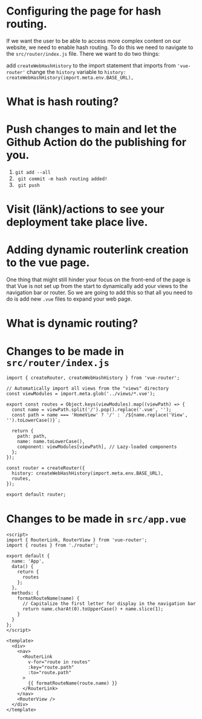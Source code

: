 # Configuring the page for hash routing.
If we want the user to be able to access more complex content on our website, we need to enable hash routing. To do this we need to navigate to the `src/router/index.js` file. There we want to do two things:

add `createWebHashHistory` to the import statement that imports from `'vue-router'`
change the `history` variable to `history: createWebHashHistory(import.meta.env.BASE_URL),`

# What is hash routing?

# Push changes to main and let the Github Action do the publishing for you.
1. ` git add --all `
2. ` git commit -m hash routing added!`
3. ` git push`

# Visit (länk)/actions to see your deployment take place live.

# Adding dynamic routerlink creation to the vue page.
One thing that might still hinder your focus on the front-end of the page is that Vue is not set up from the start to dynamically add your views to the navigation bar or router. So we are going to add this so that all you need to do is add new `.vue` files to expand your web page.

# What is dynamic routing?

# Changes to be made in `src/router/index.js`
```
import { createRouter, createWebHashHistory } from 'vue-router';

// Automatically import all views from the "views" directory
const viewModules = import.meta.glob('../views/*.vue');

export const routes = Object.keys(viewModules).map((viewPath) => {
  const name = viewPath.split('/').pop().replace('.vue', '');
  const path = name === 'HomeView' ? '/' : `/${name.replace('View', '').toLowerCase()}`;

  return {
    path: path,
    name: name.toLowerCase(),
    component: viewModules[viewPath], // Lazy-loaded components
  };
});

const router = createRouter({
  history: createWebHashHistory(import.meta.env.BASE_URL),
  routes,
});

export default router;
```


# Changes to be made in `src/app.vue`
```
<script>
import { RouterLink, RouterView } from 'vue-router';
import { routes } from './router';

export default {
  name: 'App',
  data() {
    return {
      routes
    };
  },
  methods: {
    formatRouteName(name) {
      // Capitalize the first letter for display in the navigation bar
      return name.charAt(0).toUpperCase() + name.slice(1);
    }
  }
};
</script>

<template>
  <div>
    <nav>
      <RouterLink
        v-for="route in routes"
        :key="route.path"
        :to="route.path"
      >
        {{ formatRouteName(route.name) }}
      </RouterLink>
    </nav>
    <RouterView />
  </div>
</template>
```